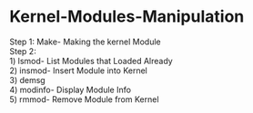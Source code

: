 # Kernel-Modules-Manipulation

Step 1: Make- Making the kernel Module
<br>
Step 2:
<br>1)	lsmod- List Modules that Loaded Already
<br>2)	insmod- Insert Module into Kernel
<br>3)	demsg
<br>4)	modinfo- Display Module Info
<br>5)	rmmod- Remove Module from Kernel
